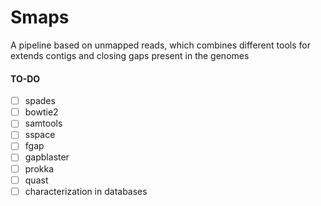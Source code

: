 # Smaps
A pipeline based on unmapped reads, which combines different tools for extends contigs and closing gaps present in the genomes

#### TO-DO
- [ ] spades
- [ ] bowtie2
- [ ] samtools
- [ ] sspace
- [ ] fgap
- [ ] gapblaster
- [ ] prokka
- [ ] quast
- [ ] characterization in databases